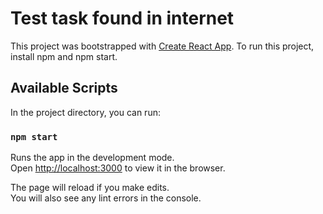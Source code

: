 # Test task found in internet

This project was bootstrapped with [Create React App](https://github.com/facebook/create-react-app).
To run this project, install npm and npm start.

## Available Scripts

In the project directory, you can run:

### `npm start`

Runs the app in the development mode.\
Open [http://localhost:3000](http://localhost:3000) to view it in the browser.

The page will reload if you make edits.\
You will also see any lint errors in the console.


